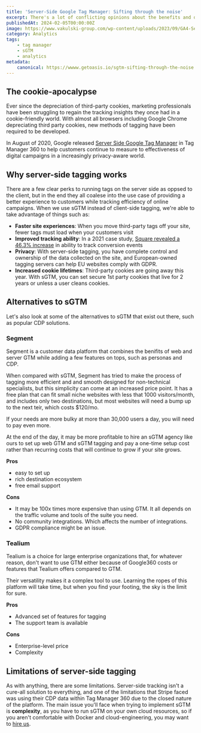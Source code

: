 ```yaml
---
title: 'Server-Side Google Tag Manager: Sifting through the noise'
excerpt: There's a lot of conflicting opinions about the benefits and drawbacks of sGTM, so let's look at what you really get when switching to server-side tracking
publishedAt: 2024-02-05T00:00:00Z
image: https://www.vakulski-group.com/wp-content/uploads/2023/09/GA4-Server-Side-Featured-Image.webp
category: Analytics
tags: 
    - tag manager
    - sGTM
    - analytics
metadata:
    canonical: https://wwww.getoasis.io/sgtm-sifting-through-the-noise
---
```


## The cookie-apocalypse

Ever since the depreciation of third-party cookies, marketing professionals have been struggling to regain the tracking insights they once had in a cookie-friendly world. With almost all browsers including Google Chrome depreciating third party cookies, new methods of tagging have been required to be developed. 

In August of 2020, Google released [Server Side Google Tag Manager](https://blog.google/products/marketingplatform/360/improve-performance-and-security-server-side-tagging/) in Tag Manager 360 to help customers continue to measure to effectiveness of digital campaigns in a increasingly privacy-aware world. 

## Why server-side tagging works

There are a few clear perks to running tags on the server side as oppsed to the client, but in the end they all coalese into the use case of providing a better experience to customers while tracking efficiency of online campaigns. When we use sGTM instead of client-side tagging, we're able to take advantage of things such as:

- **Faster site experiences**: When you move third-party tags off your site, fewer tags must load when your customers visit 
- **Improved tracking ability**: In a 2021 case study, [Square revealed a 46.3% increase](https://developer.squareup.com/blog/server-to-server-integration-with-server-side-google-tag-manager/) in ability to track conversion events
- **Privacy**: With server-side tagging, you have complete control and ownership of the data collected on the site, and European-owned tagging servers can help EU websites comply with GDPR.
- **Increased cookie lifetimes**: Third-party cookies are going away this year. With sGTM, you can set secure 1st party cookies that live for 2 years or unless a user cleans cookies.

## Alternatives to sGTM

Let's also look at some of the alternatives to sGTM that exist out there, such as popular CDP solutions.

### Segment

Segment is a customer data platform that combines the benifits of web and server GTM while adding a few features on tops, such as personas and CDP.

When compared with sGTM, Segment has tried to make the process of tagging more efficient and and smooth designed for non-technical specialists, but this simplicity can come at an increased price point. It has a free plan that can fit small niche websites with less that 1000 visitors/month, and includes only two destinations, but most websites will need a bump up to the next teir, which costs $120/mo.

If your needs are more bulky at more than 30,000 users a day, you will need to pay even more. 

 At the end of the day, it may be more profitable to hire an sGTM agency like ours to set up web GTM and sGTM tagging and pay a one-time setup cost rather than recurring costs that will continue to grow if your site grows.

**Pros**

- easy to set up
- rich destination ecosystem
- free email support

**Cons**

- It may be 100x times more expensive than using GTM. It all depends on the traffic volume and tools of the suite you need. 
- No community integrations. Which affects the number of integrations.
- GDPR compliance might be an issue. 

### Tealium

Tealium is a choice for large enterprise organizations that, for whatever reason, don't want to use GTM either because of Google360 costs or features that Tealium offers compared to GTM. 

Their versatility makes it a complex tool to use. Learning the ropes of this platform will take time, but when you find your footing, the sky is the limit for sure. 

**Pros**

- Advanced set of features for tagging
- The support team is available

**Cons**

- Enterprise-level price
- Complexity

## Limitations of server-side tagging

As with anything, there are some limitations. Server-side tracking isn't a cure-all solution to everything, and one of the limitations that Stripe faced was using their CDP data within Tag Manager 360 due to the closed nature of the platform. The main issue you'll face when trying to implement sGTM is **complexity**, as you have to run sGTM on your own cloud resources, so if you aren't comfortable with Docker and cloud-engineering, you may want to [hire us](https://calendly.com/getoasis). 
